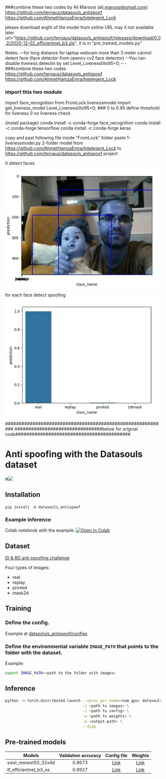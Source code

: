 

###combine these two codes by Ali Maroosi (ali,maroosi@gmail.com)
 https://github.com/ternaus/datasouls_antispoof 
https://github.com/AhmetHamzaEmra/Intelegent_Lock

please download wight of the model from online URL may it not available later
url="https://github.com/ternaus/datasouls_antispoof/releases/download/0.0.2/2020-12-02_efficientnet_b3.zip",
it is in “pre_trained_models.py”
 
Notes: 
--for long distance for laptop webcam more than 3 meter cannot detect face (face detector from  opencv cv2 face detector)
--You can disable liveness detectin by set  Level_Liveness0to95=0;
– -  
###combine these two codes
 https://github.com/ternaus/datasouls_antispoof 
https://github.com/AhmetHamzaEmra/Intelegent_Lock
### import this two module
import face_recognition
from FromLock.livenessmodel import get_liveness_model
Level_Liveness0to95=0; ### 0 to 0.95  define threshold for liveness 0 no liveness check


(install package)
conda install -c conda-forge face_recognition
 conda install -c conda-forge tensorflow 
  conda install -c conda-forge keras 

copy and past following file 
inside "FromLock" folder paste
1-livenessmodel.py
2-folder model
from 
https://github.com/AhmetHamzaEmra/Intelegent_Lock  to https://github.com/ternaus/datasouls_antispoof  project

It detect faces
![](https://github.com/alimaroosi/Liveness-Detection/blob/main/Result1.jpg)

for each face detect spoofing
![](https://github.com/alimaroosi/Liveness-Detection/blob/main/Result2.jpg)

###########################################################
################################below for original code##########################################

# Anti spoofing with the Datasouls dataset
#![](https://habrastorage.org/webt/uv/7u/ws/uv7uwsjkcz732_vhf0opx3zfjrc.jpeg)

## Installation
`pip install -U datasouls_antispoof`

### Example inference

Colab notebook with the example: [![Open In Colab](https://colab.research.google.com/assets/colab-badge.svg)](https://colab.research.google.com/drive/1HN0xmAUjfgVLccCV_QQ2Zg98WD9BZeNW?usp=sharing)

## Dataset

[ID & RD anti spoofing challenge](https://ods.ai/competitions/idrnd-facial-antispoofing)

Four types of images:
* real
* replay
* printed
* mask2d

## Training

### Define the config.
Example at [datasoluls_antispoof/configs](datasouls_antispoof/configs)

### Define the environmental variable `IMAGE_PATH` that points to the folder with the dataset.
Example:
```bash
export IMAGE_PATH=<path to the folder with images>
```
## Inference

```bash
python -m torch.distributed.launch --nproc_per_node=<num_gpu> datasouls_antispoof/inference.py \
                                   -i <path to images> \
                                   -c <path to config> \
                                   -w <path to weights> \
                                   -o <output-path> \
                                   --fp16
```

## Pre-trained models

| Models        | Validation accuracy | Config file  | Weights |
| ------------- |:--------------------:| :------------:| :------: |
| swsl_resnext50_32x4d | 0.9673 | [Link](datasouls_antispoof/configs/2020-11-30b.yaml) | [Link](https://github.com/ternaus/datasouls_antispoof/releases/download/0.0.1/2020-11-30b_resnext50_32x4d.zip) |
| tf_efficientnet_b3_ns | 0.9927 |[Link](datasoluls_antispoof/configs/2020-12-02.yaml)| [Link](https://github.com/ternaus/datasouls_antispoof/releases/download/0.0.2/2020-12-02_efficientnet_b3.zip)|
